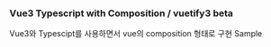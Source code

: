 ### Vue3 Typescript with Composition / vuetify3 beta
Vue3와 Typescipt를 사용하면서 vue의 composition 형태로 구현 Sample
